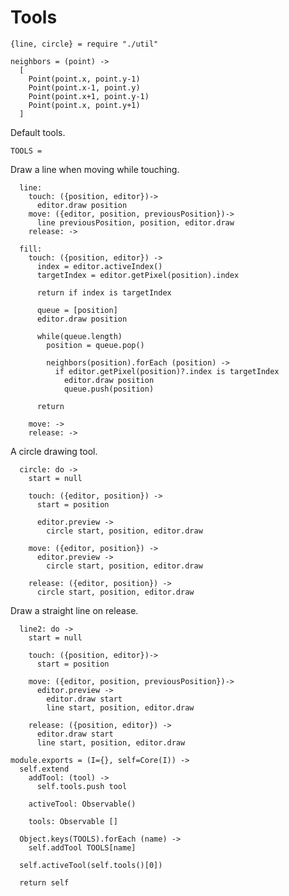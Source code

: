 Tools
=====

    {line, circle} = require "./util"

    neighbors = (point) ->
      [
        Point(point.x, point.y-1)
        Point(point.x-1, point.y)
        Point(point.x+1, point.y-1)
        Point(point.x, point.y+1)
      ]

Default tools.

    TOOLS =

Draw a line when moving while touching.

      line:
        touch: ({position, editor})->
          editor.draw position
        move: ({editor, position, previousPosition})->
          line previousPosition, position, editor.draw
        release: ->

      fill:
        touch: ({position, editor}) ->
          index = editor.activeIndex()
          targetIndex = editor.getPixel(position).index

          return if index is targetIndex

          queue = [position]
          editor.draw position

          while(queue.length)
            position = queue.pop()

            neighbors(position).forEach (position) ->
              if editor.getPixel(position)?.index is targetIndex
                editor.draw position
                queue.push(position)
      
          return
    
        move: ->
        release: ->

A circle drawing tool.

      circle: do ->
        start = null

        touch: ({editor, position}) ->
          start = position

          editor.preview ->
            circle start, position, editor.draw

        move: ({editor, position}) ->
          editor.preview ->
            circle start, position, editor.draw

        release: ({editor, position}) ->
          circle start, position, editor.draw
      
Draw a straight line on release.

      line2: do ->
        start = null

        touch: ({position, editor})->
          start = position

        move: ({editor, position, previousPosition})->
          editor.preview ->
            editor.draw start
            line start, position, editor.draw

        release: ({position, editor}) ->
          editor.draw start
          line start, position, editor.draw

    module.exports = (I={}, self=Core(I)) ->
      self.extend
        addTool: (tool) ->
          self.tools.push tool

        activeTool: Observable()

        tools: Observable []

      Object.keys(TOOLS).forEach (name) ->
        self.addTool TOOLS[name]

      self.activeTool(self.tools()[0])

      return self
